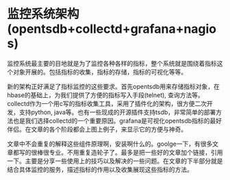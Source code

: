 监控系统架构(opentsdb+collectd+grafana+nagios)
===
监控系统最主要的目地就是为了监控各种各样的指标，整个系统就是围绕着指标这个对象开展的。包括指标的收集，指标的存储，指标的可视化等等。

新的架构正好满足了指标监控的这些要求。首先opentsdb用来存储指标对象，在hbase的基础上，为我们提供了方便的指标写入手段(telnet), 查询方法等。collectd作为一个用c写的指标收集工具，采用了插件化的架构，很方便二次开发，支持python, java等。也有一些现成的开源插件支持tsdb，非常简单的部署方法也是我们选择collectd的一个重要原因。grafana是可视化opentsdb指标的最好伴侣。在文章的各个阶段都会上图上例子，来显示它的方便与神奇。

文章中不会重复的解释这些组件原理啊，安装啊什么的。goolge一下，有很多文章都写的很棒很专业。不用重复造轮子了。最多是把一些好的文章加个链接，引用一下。主要是分享一些使用上的技巧以及解决的一些问题。在文章的下半部分就是结合具体监控的服务，描述指标的作用以及收集展现这些指标的方法。
